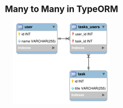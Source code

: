 
<h1 align="center">Many to Many in TypeORM</h1>



<p align="center">
  <img alt="Database" src="Many-to-Many.png">
</p>

